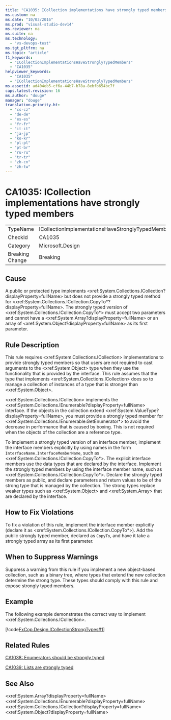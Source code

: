 ```yaml
---
title: "CA1035: ICollection implementations have strongly typed members"
ms.custom: na
ms.date: "10/03/2016"
ms.prod: "visual-studio-dev14"
ms.reviewer: na
ms.suite: na
ms.technology: 
  - "vs-devops-test"
ms.tgt_pltfrm: na
ms.topic: "article"
f1_keywords: 
  - "ICollectionImplementationsHaveStronglyTypedMembers"
  - "CA1035"
helpviewer_keywords: 
  - "CA1035"
  - "ICollectionImplementationsHaveStronglyTypedMembers"
ms.assetid: ad404eb5-cf6a-44b7-b78a-8ebfb654bc7f
caps.latest.revision: 16
ms.author: "douge"
manager: "douge"
translation.priority.ht: 
  - "cs-cz"
  - "de-de"
  - "es-es"
  - "fr-fr"
  - "it-it"
  - "ja-jp"
  - "ko-kr"
  - "pl-pl"
  - "pt-br"
  - "ru-ru"
  - "tr-tr"
  - "zh-cn"
  - "zh-tw"
---
```

# CA1035: ICollection implementations have strongly typed members
|||  
|-|-|  
|TypeName|ICollectionImplementationsHaveStronglyTypedMembers|  
|CheckId|CA1035|  
|Category|Microsoft.Design|  
|Breaking Change|Breaking|  
  
## Cause  
 A public or protected type implements \<xref:System.Collections.ICollection?displayProperty=fullName> but does not provide a strongly typed method for \<xref:System.Collections.ICollection.CopyTo*?displayProperty=fullName>. The strongly typed version of \<xref:System.Collections.ICollection.CopyTo*> must accept two parameters and cannot have a \<xref:System.Array?displayProperty=fullName> or an array of \<xref:System.Object?displayProperty=fullName> as its first parameter.  
  
## Rule Description  
 This rule requires \<xref:System.Collections.ICollection> implementations to provide strongly typed members so that users are not required to cast arguments to the \<xref:System.Object> type when they use the functionality that is provided by the interface. This rule assumes that the type that implements \<xref:System.Collections.ICollection> does so to manage a collection of instances of a type that is stronger than \<xref:System.Object>.  
  
 \<xref:System.Collections.ICollection> implements the \<xref:System.Collections.IEnumerable?displayProperty=fullName> interface. If the objects in the collection extend \<xref:System.ValueType?displayProperty=fullName>, you must provide a strongly typed member for \<xref:System.Collections.IEnumerable.GetEnumerator*> to avoid the decrease in performance that is caused by boxing. This is not required when the objects of the collection are a reference type.  
  
 To implement a strongly typed version of an interface member, implement the interface members explicitly by using names in the form `InterfaceName.InterfaceMemberName`, such as \<xref:System.Collections.ICollection.CopyTo*>. The explicit interface members use the data types that are declared by the interface. Implement the strongly typed members by using the interface member name, such as \<xref:System.Collections.ICollection.CopyTo*>. Declare the strongly typed members as public, and declare parameters and return values to be of the strong type that is managed by the collection. The strong types replace weaker types such as \<xref:System.Object> and \<xref:System.Array> that are declared by the interface.  
  
## How to Fix Violations  
 To fix a violation of this rule, implement the interface member explicitly (declare it as \<xref:System.Collections.ICollection.CopyTo*>). Add the public strongly typed member, declared as `CopyTo`, and have it take a strongly typed array as its first parameter.  
  
## When to Suppress Warnings  
 Suppress a warning from this rule if you implement a new object-based collection, such as a binary tree, where types that extend the new collection determine the strong type. These types should comply with this rule and expose strongly typed members.  
  
## Example  
 The following example demonstrates the correct way to implement \<xref:System.Collections.ICollection>.  
  
 [!code[FxCop.Design.ICollectionStrongTypes#1](../VS_IDE/codesnippet/CSharp/ca1035--icollection-implementations-have-strongly-typed-members_1.cs)]  
  
## Related Rules  
 [CA1038: Enumerators should be strongly typed](../VS_IDE/ca1038--enumerators-should-be-strongly-typed.md)  
  
 [CA1039: Lists are strongly typed](../VS_IDE/ca1039--lists-are-strongly-typed.md)  
  
## See Also  
 \<xref:System.Array?displayProperty=fullName>   
 \<xref:System.Collections.IEnumerable?displayProperty=fullName>   
 \<xref:System.Collections.ICollection?displayProperty=fullName>   
 \<xref:System.Object?displayProperty=fullName>